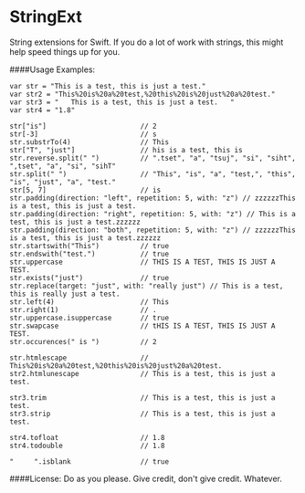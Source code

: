 # StringExt
String extensions for Swift. If you do a lot of work with strings, this might help speed things up for you.

####Usage Examples:

	var str = "This is a test, this is just a test."
	var str2 = "This%20is%20a%20test,%20this%20is%20just%20a%20test."
	var str3 = "   This is a test, this is just a test.   "
	var str4 = "1.8"
	
	str["is"] 						// 2
	str[-3] 						// s
	str.substrTo(4)					// This
	str["T", "just"]				// his is a test, this is 
	str.reverse.split(" ") 			// ".tset", "a", "tsuj", "si", "siht", ",tset", "a", "si", "sihT"
	str.split(" ")					// "This", "is", "a", "test,", "this", "is", "just", "a", "test."
	str[5, 7]						// is
	str.padding(direction: "left", repetition: 5, with: "z") // zzzzzzThis is a test, this is just a test.
	str.padding(direction: "right", repetition: 5, with: "z") // This is a test, this is just a test.zzzzzz
	str.padding(direction: "both", repetition: 5, with: "z") // zzzzzzThis is a test, this is just a test.zzzzzz
	str.startswith("This")			// true
	str.endswith("test.")			// true
	str.uppercase					// THIS IS A TEST, THIS IS JUST A TEST.
	str.exists("just")				// true
	str.replace(target: "just", with: "really just") // This is a test, this is really just a test.
	str.left(4)						// This
	str.right(1)					// .
	str.uppercase.isuppercase		// true
	str.swapcase					// tHIS IS A TEST, THIS IS JUST A TEST.
	str.occurences(" is ")			// 2
	
	str.htmlescape					// This%20is%20a%20test,%20this%20is%20just%20a%20test.
	str2.htmlunescape				// This is a test, this is just a test.
	
	str3.trim						// This is a test, this is just a test.
	str3.strip						// This is a test, this is just a test.
	
	str4.tofloat					// 1.8
	str4.todouble					// 1.8
	
	"     ".isblank					// true
	
####License:
Do as you please.  Give credit, don't give credit.  Whatever.